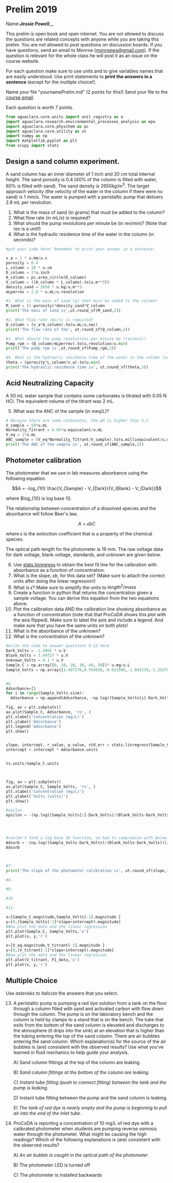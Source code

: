 # Prelim 2019

Name:___Jessie Powell_____

This prelim is open book and open internet. You are not allowed to discuss the questions are related concepts with anyone while you are taking this prelim. You are not allowed to post questions on discussion boards. If you have questions, send an email to Monroe (monroews@gmail.com). If the question is relevant for the whole class he will post it as an issue on the course website.

For each question make sure to use units and to give variables names that are easily understood. Use print statements to **print the answers in a sentence** (except for the multiple choice!).

Name your file "yournamePrelim.md" (2 points for this!)
Send your file to the [course email](cee_4530@cornell.edu).

Each question is worth 7 points.

```python
from aguaclara.core.units import unit_registry as u
import aguaclara.research.environmental_processes_analysis as epa
import aguaclara.core.physchem as pc
import aguaclara.core.utility as ut
import numpy as np
import matplotlib.pyplot as plt
from scipy import stats
```

## Design a sand column experiment.
A sand column has an inner diameter of 1 inch and 20 cm total internal height. The sand porosity is 0.4 (40% of the column is filled with water, 60% is filled with sand). The sand density is $2650 kg/m^3$. The target approach velocity (the velocity of the water in the column if there were no sand) is 1 mm/s. The water is pumped with a peristaltic pump that delivers 2.8 mL per revolution.


1. What is the mass of sand (in grams) that must be added to the column?
2. What flow rate (in mL/s) is required?
3. What should the pump revolutions per minute be (in rev/min)? (Note that rev is a unit!)
4. What is the hydraulic residence time of the water in the column (in seconds)?

```python
#put your code here! Remember to print your answer in a sentence.

v_a = 1 * u.mm/u.s
porosity = 0.4
L_column = 20 * u.cm
D_column = 1*u.inch
A_column = pc.area_circle(D_column)
V_column = ((A_column * L_column).to(u.m**3))
density_sand = 2650 * u.kg/u.m**3
mLperrev = 2.8 * u.mL/u.revolution

#1. What is the mass of sand (g) that must be added to the column?
M_sand = (1-porosity)*density_sand*V_column
print('The mass of sand is',ut.round_sf(M_sand,2))

#2. What flow rate (mL/s) is required?
Q_column = (v_a*A_column).to(u.mL/u.sec)
print('The flow rate of the', ut.round_sf(Q_column,2))

#3. What should the pump revolutions per minute be (rev/min)?
Pump_rpm = (Q_column/mLperrev).to(u.revolution/u.min)
print('The pump rpm is',ut.round_sf(Pump_rpm,3))

#4. What is the hydraulic residence time of the water in the column (sec)?
theta = (porosity*L_column/v_a).to(u.min)
print('The hydraulic residence time is', ut.round_sf(theta,3))

```


## Acid Neutralizing Capacity

A 50 mL water sample that contains some carbonates is titrated with 0.05 N HCl. The equivalent volume of the titrant was 2 mL.

5. What was the ANC of the sample (in meq/L)?


```python
# Because there are some carbonates, the pH is higher than 3.2
V_sample = 50*u.mL
Normality_Titrant = 0.05*u.equivalent/u.mL
V_eq = 2*u.mL
ANC_sample = (V_eq*Normality_Titrant/V_sample).to(u.milliequivalent/u.mL)
print('The ANC of the sample is', ut.round_sf(ANC_sample,2))

```


## Photometer calibration
The photometer that we use in lab measures absorbance using the following equation.

$$A = -log_{10} \frac{V_{Sample} - V_{Dark}}{V_{Blank} - V_{Dark}}$$

where $log_{10} is log base 10.

The relationship between concentration of a dissolved species and the absorbance will follow Beer's law.

$$ A = \epsilon b C $$

where $\epsilon$ is the extinction coefficient that is a property of the chemical species.

The optical path length for the photometer is 19 mm. The raw voltage data for dark voltage, blank voltage, standards, and unknown are given below.

6. Use [stats.linregress](https://docs.scipy.org/doc/scipy/reference/generated/scipy.stats.linregress.html) to obtain the best fit line for the calibration with absorbance as a function of concentration.
7. What is the slope, $\epsilon b$, for this data set? (Make sure to attach the correct units after doing the linear regression!)
8. What is $\epsilon$? Make sure to simplify the units to $length^2/mass$
9. Create a function in python that returns the concentration given a sample voltage. You can derive this equation from the two equations above.
10. Plot the calibration data AND the calibration line showing absorbance as a function of concentration (note that that ProCoDA shows this plot with the axis flipped). Make sure to label the axis and include a legend. And make sure that you have the same units on both plots!
11. What is the absorbance of the unknown?
12. What is the concentration of the unknown?

```python
#write the code to answer questions 6-12 here
Dark_Volts = -1.3065 * u.V
Blank_Volts = 3.49727 * u.V
Unknown_Volts = 0.1 * u.V
Sample_C = np.array([0, 10, 20, 30, 40, 50])* u.mg/u.L
Sample_Volts = np.array([3.497270,0.554016,-0.611595,-1.045119,-1.252709,-1.283894])* u.volts


#6.
Adsorbance=[]
for i in range(Sample_Volts.size):
  Adsorbance = np.append(Adsorbance, -np.log((Sample_Volts[i]-Dark_Volts)/(Blank_Volts-Dark_Volts))/np.log(10))

fig, ax = plt.subplots()
ax.plot(Sample_C, Adsorbance, 'ro', )
plt.xlabel('Concentration (mg/L)')
plt.ylabel('Adsorbance')
plt.legend('Adsorbance')
plt.show()


slope, intercept, r_value, p_value, std_err = stats.linregress(Sample_C, Adsorbance)
intercept = intercept * Adsorbance.units


ts.units/Sample_C.units



fig, ax = plt.subplots()
ax.plot(Sample_C, Sample_Volts, 'ro', )
plt.xlabel('Concentration (mg/L)')
plt.ylabel('Volts (volts)')
plt.show()

#epilon
epsilon = -(np.log((Sample_Volts[1]-Dark_Volts)/(Blank_Volts-Dark_Volts))*u.volts/((np.log(10)).to(u.volts)/intercept/Sample_C[1])




#couldn't find a log base 10 function, so had to compromise with below.
Adsorb = -(np.log((Sample_Volts-Dark_Volts)/(Blank_Volts-Dark_Volts)))/np.log(10)
Adsorb



#7.
print('The slope of the photometer calibration is', ut.round_sf(slope,3))

#8.

#9.

#10

#11.

x=[Sample_C.magnitude,Sample_Volts[-1].magnitude ]
y=[0,(Sample_Volts[-1]*slope+intercept).magnitude]
#Now plot the data and the linear regression
plt.plot(Sample_C, Sample_Volts,'o')
plt.plot(x, y,'r')

x=[V_eq.magnitude,V_titrant[-1].magnitude ]
y=[0,(V_titrant[-1]*slope+intercept).magnitude]
#Now plot the data and the linear regression
plt.plot(V_titrant, F1_data,'o')
plt.plot(x, y,'r')

```

## Multiple Choice

Use *asterisks* to italicize the answers that you select.

13. A peristaltic pump is pumping a red dye solution from a tank on the floor through a column filled with sand and activated carbon with flow down through the column. The pump is on the laboratory bench and the column is held by clamps to a stand that is on the bench. The tube that exits from the bottom of the sand column is elevated and discharges to the atmosphere (it drips into the sink) at an elevation that is higher than the tubing entering the top of the sand column. There are air bubbles entering the sand column. Which explanation(s) for the source of the air bubbles is (are) consistent with the observed results? Use what you've learned in fluid mechanics to help guide your analysis.

    A) Sand column fittings at the top of the column are leaking.

    B) *Sand column fittings at the bottom of the column are leaking.*

    C) *Instant tube fitting (push to connect fitting) between the tank and the pump is leaking.*

    D) Instant tube fitting between the pump and the sand column is leaking.

    E) *The tank of red dye is nearly empty and the pump is beginning to pull air into the end of the inlet tube.*

14. ProCoDA is reporting a concentration of 10 mg/L of red dye with a calibrated photometer when students are pumping reverse osmosis water through the photometer. What might be causing the high readings? Which of the following explanations is (are) consistent with the observed results?

     A) *An air bubble is caught in the optical path of the photometer*

     B) The photometer LED is turned off

     C) The photometer is installed backwards
